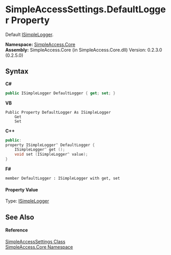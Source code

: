 # SimpleAccessSettings.DefaultLogger Property 
 

Default <a href="996d6010-ca3a-a104-5e7d-54aae67f3973">ISimpleLogger</a>.

**Namespace:**&nbsp;<a href="a16105b5-9ef0-1333-33d4-5a00c99c3614">SimpleAccess.Core</a><br />**Assembly:**&nbsp;SimpleAccess.Core (in SimpleAccess.Core.dll) Version: 0.2.3.0 (0.2.5.0)

## Syntax

**C#**<br />
``` C#
public ISimpleLogger DefaultLogger { get; set; }
```

**VB**<br />
``` VB
Public Property DefaultLogger As ISimpleLogger
	Get
	Set
```

**C++**<br />
``` C++
public:
property ISimpleLogger^ DefaultLogger {
	ISimpleLogger^ get ();
	void set (ISimpleLogger^ value);
}
```

**F#**<br />
``` F#
member DefaultLogger : ISimpleLogger with get, set

```


#### Property Value
Type: <a href="996d6010-ca3a-a104-5e7d-54aae67f3973">ISimpleLogger</a>

## See Also


#### Reference
<a href="43f972b4-e83c-53c8-a130-8b815b2375b7">SimpleAccessSettings Class</a><br /><a href="a16105b5-9ef0-1333-33d4-5a00c99c3614">SimpleAccess.Core Namespace</a><br />